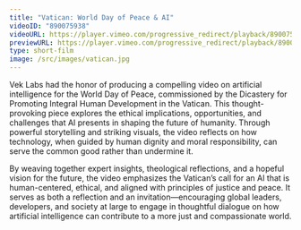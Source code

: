 ```yaml
---
title: "Vatican: World Day of Peace & AI"
videoID: "890075938"
videoURL: https://player.vimeo.com/progressive_redirect/playback/890075938/rendition/1080p/file.mp4?loc=external&signature=1314caf01412589454c415c196d735caf33d6031eeee7b92b73d83c9c2d5c6a7&user_id=222329173
previewURL: https://player.vimeo.com/progressive_redirect/playback/890075938/rendition/540p/file.mp4?loc=external&signature=76405979ef1e67678b276072aada2e359919181effe705fdfafa079eb3576758&user_id=222329173
type: short-film
image: /src/images/vatican.jpg
---
```

Vek Labs had the honor of producing a compelling video on artificial intelligence for the World Day of Peace, commissioned by the Dicastery for Promoting Integral Human Development in the Vatican. This thought-provoking piece explores the ethical implications, opportunities, and challenges that AI presents in shaping the future of humanity. Through powerful storytelling and striking visuals, the video reflects on how technology, when guided by human dignity and moral responsibility, can serve the common good rather than undermine it.

By weaving together expert insights, theological reflections, and a hopeful vision for the future, the video emphasizes the Vatican’s call for an AI that is human-centered, ethical, and aligned with principles of justice and peace. It serves as both a reflection and an invitation—encouraging global leaders, developers, and society at large to engage in thoughtful dialogue on how artificial intelligence can contribute to a more just and compassionate world.
